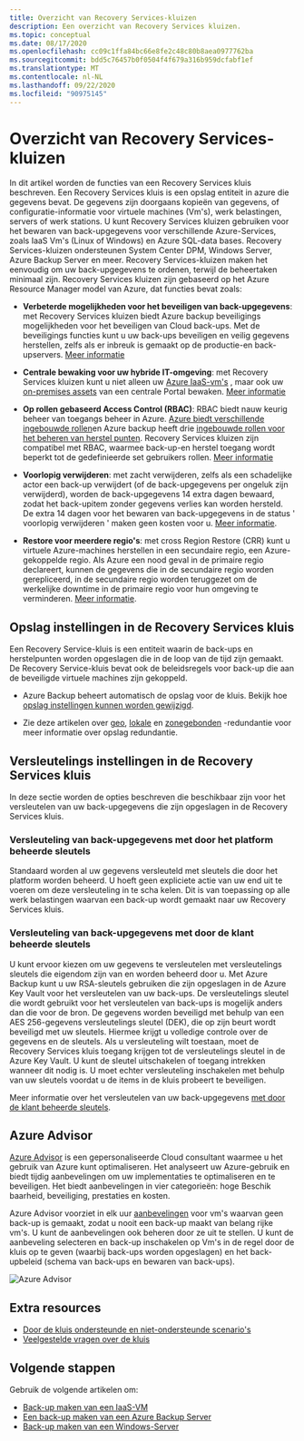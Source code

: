 ```yaml
---
title: Overzicht van Recovery Services-kluizen
description: Een overzicht van Recovery Services kluizen.
ms.topic: conceptual
ms.date: 08/17/2020
ms.openlocfilehash: cc09c1ffa84bc66e8fe2c48c80b8aea0977762ba
ms.sourcegitcommit: bdd5c76457b0f0504f4f679a316b959dcfabf1ef
ms.translationtype: MT
ms.contentlocale: nl-NL
ms.lasthandoff: 09/22/2020
ms.locfileid: "90975145"
---
```

# <a name="recovery-services-vaults-overview"></a>Overzicht van Recovery Services-kluizen

In dit artikel worden de functies van een Recovery Services kluis beschreven. Een Recovery Services kluis is een opslag entiteit in azure die gegevens bevat. De gegevens zijn doorgaans kopieën van gegevens, of configuratie-informatie voor virtuele machines (Vm's), werk belastingen, servers of werk stations. U kunt Recovery Services kluizen gebruiken voor het bewaren van back-upgegevens voor verschillende Azure-Services, zoals IaaS Vm's (Linux of Windows) en Azure SQL-data bases. Recovery Services-kluizen ondersteunen System Center DPM, Windows Server, Azure Backup Server en meer. Recovery Services-kluizen maken het eenvoudig om uw back-upgegevens te ordenen, terwijl de beheertaken minimaal zijn. Recovery Services kluizen zijn gebaseerd op het Azure Resource Manager model van Azure, dat functies bevat zoals:

- **Verbeterde mogelijkheden voor het beveiligen van back-upgegevens**: met Recovery Services kluizen biedt Azure backup beveiligings mogelijkheden voor het beveiligen van Cloud back-ups. Met de beveiligings functies kunt u uw back-ups beveiligen en veilig gegevens herstellen, zelfs als er inbreuk is gemaakt op de productie-en back-upservers. [Meer informatie](backup-azure-security-feature.md)

- **Centrale bewaking voor uw hybride IT-omgeving**: met Recovery Services kluizen kunt u niet alleen uw [Azure IaaS-vm's](backup-azure-manage-vms.md) , maar ook uw [on-premises assets](backup-azure-manage-windows-server.md#manage-backup-items) van een centrale Portal bewaken. [Meer informatie](backup-azure-monitoring-built-in-monitor.md)

- **Op rollen gebaseerd Access Control (RBAC)**: RBAC biedt nauw keurig beheer van toegangs beheer in Azure. [Azure biedt verschillende ingebouwde rollen](../role-based-access-control/built-in-roles.md)en Azure backup heeft drie [ingebouwde rollen voor het beheren van herstel punten](backup-rbac-rs-vault.md). Recovery Services kluizen zijn compatibel met RBAC, waarmee back-up-en herstel toegang wordt beperkt tot de gedefinieerde set gebruikers rollen. [Meer informatie](backup-rbac-rs-vault.md)

- **Voorlopig verwijderen**: met zacht verwijderen, zelfs als een schadelijke actor een back-up verwijdert (of de back-upgegevens per ongeluk zijn verwijderd), worden de back-upgegevens 14 extra dagen bewaard, zodat het back-upitem zonder gegevens verlies kan worden hersteld. De extra 14 dagen voor het bewaren van back-upgegevens in de status ' voorlopig verwijderen ' maken geen kosten voor u. [Meer informatie](backup-azure-security-feature-cloud.md).

- **Restore voor meerdere regio's**: met cross Region Restore (CRR) kunt u virtuele Azure-machines herstellen in een secundaire regio, een Azure-gekoppelde regio. Als Azure een nood geval in de primaire regio declareert, kunnen de gegevens die in de secundaire regio worden gerepliceerd, in de secundaire regio worden teruggezet om de werkelijke downtime in de primaire regio voor hun omgeving te verminderen. [Meer informatie](backup-azure-arm-restore-vms.md#cross-region-restore).

## <a name="storage-settings-in-the-recovery-services-vault"></a>Opslag instellingen in de Recovery Services kluis

Een Recovery Service-kluis is een entiteit waarin de back-ups en herstelpunten worden opgeslagen die in de loop van de tijd zijn gemaakt. De Recovery Service-kluis bevat ook de beleidsregels voor back-up die aan de beveiligde virtuele machines zijn gekoppeld.

- Azure Backup beheert automatisch de opslag voor de kluis. Bekijk hoe [opslag instellingen kunnen worden gewijzigd](./backup-create-rs-vault.md#set-storage-redundancy).

- Zie deze artikelen over [geo](../storage/common/storage-redundancy.md#geo-zone-redundant-storage), [lokale](../storage/common/storage-redundancy.md#locally-redundant-storage) en [zonegebonden](../storage/common/storage-redundancy.md#zone-redundant-storage) -redundantie voor meer informatie over opslag redundantie.

## <a name="encryption-settings-in-the-recovery-services-vault"></a>Versleutelings instellingen in de Recovery Services kluis

In deze sectie worden de opties beschreven die beschikbaar zijn voor het versleutelen van uw back-upgegevens die zijn opgeslagen in de Recovery Services kluis.

### <a name="encryption-of-backup-data-using-platform-managed-keys"></a>Versleuteling van back-upgegevens met door het platform beheerde sleutels

Standaard worden al uw gegevens versleuteld met sleutels die door het platform worden beheerd. U hoeft geen expliciete actie van uw end uit te voeren om deze versleuteling in te scha kelen. Dit is van toepassing op alle werk belastingen waarvan een back-up wordt gemaakt naar uw Recovery Services kluis.

### <a name="encryption-of-backup-data-using-customer-managed-keys"></a>Versleuteling van back-upgegevens met door de klant beheerde sleutels

U kunt ervoor kiezen om uw gegevens te versleutelen met versleutelings sleutels die eigendom zijn van en worden beheerd door u. Met Azure Backup kunt u uw RSA-sleutels gebruiken die zijn opgeslagen in de Azure Key Vault voor het versleutelen van uw back-ups. De versleutelings sleutel die wordt gebruikt voor het versleutelen van back-ups is mogelijk anders dan die voor de bron. De gegevens worden beveiligd met behulp van een AES 256-gegevens versleutelings sleutel (DEK), die op zijn beurt wordt beveiligd met uw sleutels. Hiermee krijgt u volledige controle over de gegevens en de sleutels. Als u versleuteling wilt toestaan, moet de Recovery Services kluis toegang krijgen tot de versleutelings sleutel in de Azure Key Vault. U kunt de sleutel uitschakelen of toegang intrekken wanneer dit nodig is. U moet echter versleuteling inschakelen met behulp van uw sleutels voordat u de items in de kluis probeert te beveiligen.

Meer informatie over het versleutelen van uw back-upgegevens [met door de klant beheerde sleutels](encryption-at-rest-with-cmk.md).

## <a name="azure-advisor"></a>Azure Advisor

[Azure Advisor](../advisor/index.yml) is een gepersonaliseerde Cloud consultant waarmee u het gebruik van Azure kunt optimaliseren. Het analyseert uw Azure-gebruik en biedt tijdig aanbevelingen om uw implementaties te optimaliseren en te beveiligen. Het biedt aanbevelingen in vier categorieën: hoge Beschik baarheid, beveiliging, prestaties en kosten.

Azure Advisor voorziet in elk uur [aanbevelingen](../advisor/advisor-high-availability-recommendations.md#protect-your-virtual-machine-data-from-accidental-deletion) voor vm's waarvan geen back-up is gemaakt, zodat u nooit een back-up maakt van belang rijke vm's. U kunt de aanbevelingen ook beheren door ze uit te stellen.  U kunt de aanbeveling selecteren en back-up inschakelen op Vm's in de regel door de kluis op te geven (waarbij back-ups worden opgeslagen) en het back-upbeleid (schema van back-ups en bewaren van back-ups).

![Azure Advisor](./media/backup-azure-recovery-services-vault-overview/azure-advisor.png)

## <a name="additional-resources"></a>Extra resources

- [Door de kluis ondersteunde en niet-ondersteunde scenario's](backup-support-matrix.md#vault-support)
- [Veelgestelde vragen over de kluis](backup-azure-backup-faq.md)

## <a name="next-steps"></a>Volgende stappen

Gebruik de volgende artikelen om:

- [Back-up maken van een IaaS-VM](backup-azure-arm-vms-prepare.md)
- [Een back-up maken van een Azure Backup Server](backup-azure-microsoft-azure-backup.md)
- [Back-up maken van een Windows-Server](backup-windows-with-mars-agent.md)
